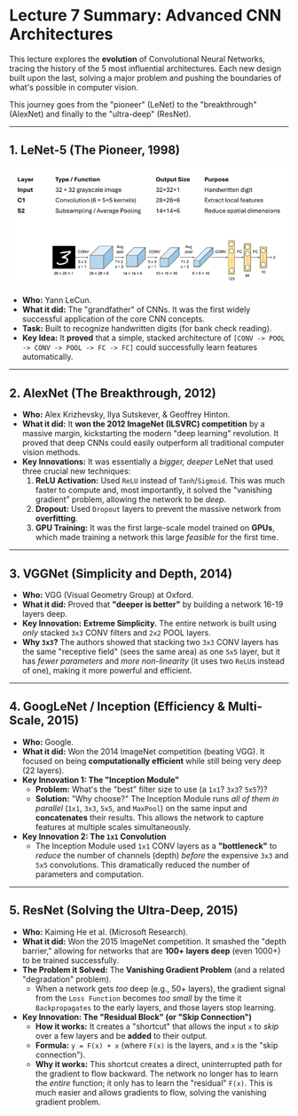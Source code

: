 # Lecture 7 Summary: Advanced CNN Architectures

This lecture explores the **evolution** of Convolutional Neural Networks, tracing the history of the 5 most influential architectures. Each new design built upon the last, solving a major problem and pushing the boundaries of what's possible in computer vision.

This journey goes from the "pioneer" (LeNet) to the "breakthrough" (AlexNet) and finally to the "ultra-deep" (ResNet).

---

## 1. LeNet-5 (The Pioneer, 1998)
<p align="center">
<img src="../img/leNet.png" width="500px">
</p>

* **Who:** Yann LeCun.
* **What it did:** The "grandfather" of CNNs. It was the first widely successful application of the core CNN concepts.
* **Task:** Built to recognize handwritten digits (for bank check reading).
* **Key Idea:** It **proved** that a simple, stacked architecture of `[CONV -> POOL -> CONV -> POOL -> FC -> FC]` could successfully learn features automatically.



---

## 2. AlexNet (The Breakthrough, 2012)

* **Who:** Alex Krizhevsky, Ilya Sutskever, & Geoffrey Hinton.
* **What it did:** It **won the 2012 ImageNet (ILSVRC) competition** by a massive margin, kickstarting the modern "deep learning" revolution. It proved that deep CNNs could easily outperform all traditional computer vision methods.
* **Key Innovations:** It was essentially a *bigger, deeper* LeNet that used three crucial new techniques:
    1.  **ReLU Activation:** Used `ReLU` instead of `Tanh`/`Sigmoid`. This was much faster to compute and, most importantly, it solved the "vanishing gradient" problem, allowing the network to be *deep*.
    2.  **Dropout:** Used `Dropout` layers to prevent the massive network from **overfitting**.
    3.  **GPU Training:** It was the first large-scale model trained on **GPUs**, which made training a network this large *feasible* for the first time.



---

## 3. VGGNet (Simplicity and Depth, 2014)

* **Who:** VGG (Visual Geometry Group) at Oxford.
* **What it did:** Proved that **"deeper is better"** by building a network 16-19 layers deep.
* **Key Innovation:** **Extreme Simplicity.** The entire network is built using *only* stacked `3x3` CONV filters and `2x2` POOL layers.
* **Why `3x3`?** The authors showed that stacking two `3x3` CONV layers has the same "receptive field" (sees the same area) as one `5x5` layer, but it has *fewer parameters* and *more non-linearity* (it uses two `ReLU`s instead of one), making it more powerful and efficient.



---

## 4. GoogLeNet / Inception (Efficiency & Multi-Scale, 2015)

* **Who:** Google.
* **What it did:** Won the 2014 ImageNet competition (beating VGG). It focused on being **computationally efficient** while still being very deep (22 layers).
* **Key Innovation 1: The "Inception Module"**
    * **Problem:** What's the "best" filter size to use (a `1x1`? `3x3`? `5x5`?)?
    * **Solution:** "Why choose?" The Inception Module runs *all of them in parallel* (`1x1`, `3x3`, `5x5`, and `MaxPool`) on the same input and **concatenates** their results. This allows the network to capture features at multiple scales simultaneously.
* **Key Innovation 2: The `1x1` Convolution**
    * The Inception Module used `1x1` CONV layers as a **"bottleneck"** to *reduce* the number of channels (depth) *before* the expensive `3x3` and `5x5` convolutions. This dramatically reduced the number of parameters and computation.



---

## 5. ResNet (Solving the Ultra-Deep, 2015)

* **Who:** Kaiming He et al. (Microsoft Research).
* **What it did:** Won the 2015 ImageNet competition. It smashed the "depth barrier," allowing for networks that are **100+ layers deep** (even 1000+) to be trained successfully.
* **The Problem it Solved:** The **Vanishing Gradient Problem** (and a related "degradation" problem).
    * When a network gets *too* deep (e.g., 50+ layers), the gradient signal from the `Loss Function` becomes *too small* by the time it `Backpropagates` to the early layers, and those layers stop learning.
* **Key Innovation: The "Residual Block" (or "Skip Connection")**
    * **How it works:** It creates a "shortcut" that allows the input `x` to *skip* over a few layers and be **added** to their output.
    * **Formula:** `y = F(x) + x` (where `F(x)` is the layers, and `x` is the "skip connection").
    * **Why it works:** This shortcut creates a direct, uninterrupted path for the gradient to flow backward. The network no longer has to learn the *entire* function; it only has to learn the "residual" `F(x)`. This is much easier and allows gradients to flow, solving the vanishing gradient problem.

